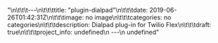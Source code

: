 "\n\t\t\t---\n\t\t\ttitle: \"plugin-dialpad\"\n\t\t\tdate: 2019-06-26T01:42:31Z\n\t\t\timage: no image\n\t\t\tcategories: no categories\n\t\t\tdescription: Dialpad plug-in for Twilio Flex\n\t\t\tdraft: true\n\t\t\tproject_info: undefined\n      ---\n      undefined"